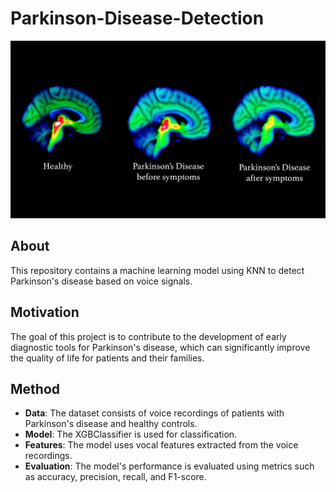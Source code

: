 # Parkinson-Disease-Detection

![Parkinson's Disease Detection](https://github.com/NaghmeM/Parkinson-disease/blob/main/203938_web.jpg)

## About
This repository contains a machine learning model using KNN  to detect Parkinson's disease based on voice signals.

## Motivation
The goal of this project is to contribute to the development of early diagnostic tools for Parkinson's disease, which can significantly improve the quality of life for patients and their families.

## Method
- **Data**: The dataset consists of voice recordings of patients with Parkinson's disease and healthy controls.
- **Model**: The XGBClassifier is used for classification.
- **Features**: The model uses vocal features extracted from the voice recordings.
- **Evaluation**: The model's performance is evaluated using metrics such as accuracy, precision, recall, and F1-score.




